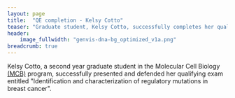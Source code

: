 ```yaml
---
layout: page
title:  "QE completion - Kelsy Cotto"
teaser: "Graduate student, Kelsy Cotto, successfully completes her qualifying exam"
header:
    image_fullwidth: "genvis-dna-bg_optimized_v1a.png"
breadcrumb: true
---
```


Kelsy Cotto, a second year graduate student in the Molecular Cell Biology [(MCB)](http://dbbs.wustl.edu/divprograms/cellbio/Pages/default.aspx) program, successfully presented and defended her qualifying exam entitled "Identification and characterization of regulatory mutations in breast cancer".

<div class="row">
    <div class="small-12 columns">
    </div>
</div>
<br>
